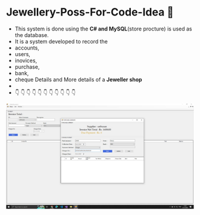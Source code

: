 # Jewellery-Poss-For-Code-Idea :wave:	
- This system is done using the **C# and MySQL**(store procture) is used as the database.
- It is a system developed to record the 
- accounts,
- users,
- inovices,
- purchase,
- bank,
- cheque Details and More details of a **Jeweller shop**
- 
- :point_down:	:point_down:	:point_down:	:point_down:	:point_down:	:point_down:	:point_down:	:point_down:	:point_down:	:point_down:	:point_down:	

![My Image](sc1.jpeg)

